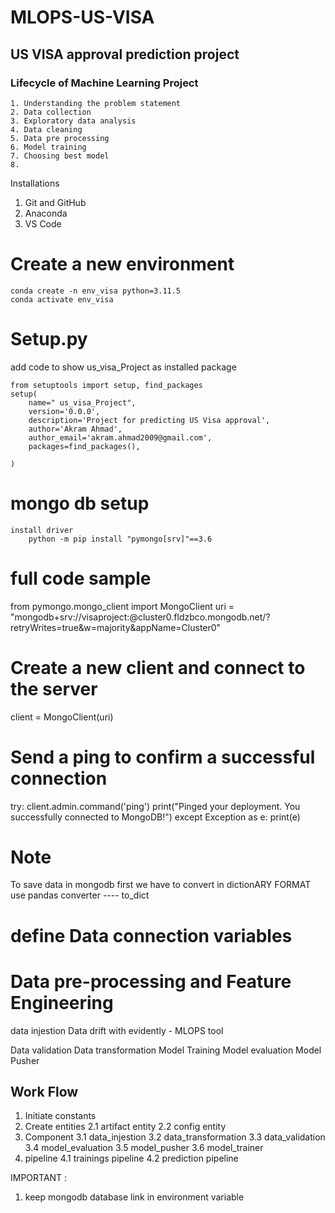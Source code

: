 # MLOPS-US-VISA

## US VISA approval prediction project

### Lifecycle of Machine Learning Project
    1. Understanding the problem statement
    2. Data collection
    3. Exploratory data analysis
    4. Data cleaning
    5. Data pre processing
    6. Model training
    7. Choosing best model
    8. 


    

Installations
1. Git and GitHub
2. Anaconda
3. VS Code





# Create a new environment
    conda create -n env_visa python=3.11.5
    conda activate env_visa 
    
# Setup.py
add code to show us_visa_Project as installed package

    from setuptools import setup, find_packages
    setup(
        name=" us_visa_Project",
        version='0.0.0',
        description='Project for predicting US Visa approval',
        author='Akram Ahmad',
        author_email='akram.ahmad2009@gmail.com',
        packages=find_packages(),

    )

# mongo db setup
    install driver
        python -m pip install "pymongo[srv]"==3.6

# full code sample
from pymongo.mongo_client import MongoClient
uri = "mongodb+srv://visaproject:<password>@cluster0.fldzbco.mongodb.net/?retryWrites=true&w=majority&appName=Cluster0"
# Create a new client and connect to the server
client = MongoClient(uri)
# Send a ping to confirm a successful connection
try:
    client.admin.command('ping')
    print("Pinged your deployment. You successfully connected to MongoDB!")
except Exception as e:
    print(e)

# Note 
To save data in mongodb first we have to convert in dictionARY FORMAT
use pandas converter ---- to_dict

# define Data connection variables





# Data pre-processing and Feature Engineering

data injestion
    Data drift with evidently - MLOPS tool

Data validation
Data transformation
Model Training
Model evaluation
Model Pusher


## Work Flow
1. Initiate constants
2. Create entities
    2.1 artifact entity
    2.2 config entity
3. Component
    3.1 data_injestion
    3.2 data_transformation
    3.3 data_validation
    3.4 model_evaluation
    3.5 model_pusher
    3.6 model_trainer
4. pipeline
    4.1 trainings pipeline
    4.2 prediction pipeline












IMPORTANT : 
1. keep mongodb database link in environment variable   
